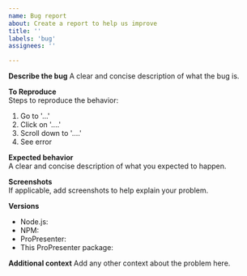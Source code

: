 ```yaml
---
name: Bug report
about: Create a report to help us improve
title: ''
labels: 'bug'
assignees: ''

---
```


**Describe the bug**
A clear and concise description of what the bug is.

**To Reproduce**     
Steps to reproduce the behavior:
1. Go to '...'
2. Click on '....'
3. Scroll down to '....'
4. See error

**Expected behavior**   
A clear and concise description of what you expected to happen.

**Screenshots**    
If applicable, add screenshots to help explain your problem.

**Versions**     
* Node.js:    
* NPM:    
* ProPresenter:     
* This ProPresenter package:

**Additional context**
Add any other context about the problem here.
